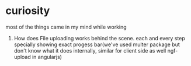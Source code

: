 # curiosity
most of the things came in my mind while working

1. How does File uploading works behind the scene. each and every step specially showing exact progess bar(we've used multer package but don't know what it does internally, similar for client side as well ngf-upload in angularjs)
